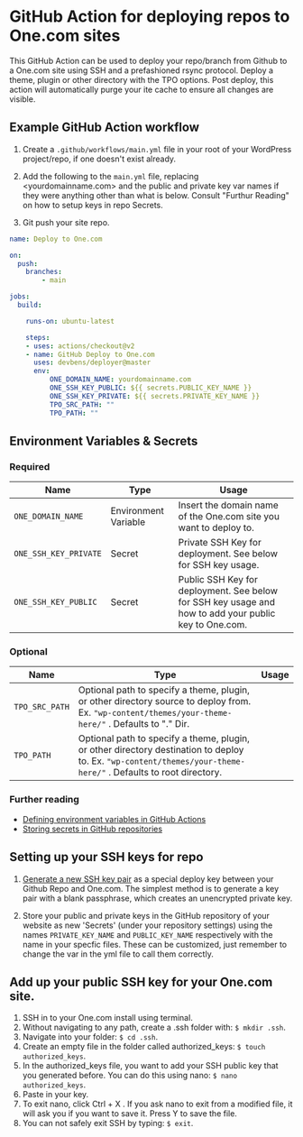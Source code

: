# GitHub Action for deploying repos to One.com sites

This GitHub Action can be used to deploy your repo/branch from Github to a One.com site using SSH and a prefashioned rsync protocol. Deploy a theme, plugin or other directory with the TPO options. Post deploy, this action will automatically purge your ite cache to ensure all changes are visible.

## Example GitHub Action workflow

1. Create a `.github/workflows/main.yml` file in your root of your WordPress project/repo, if one doesn't exist already.

2. Add the following to the `main.yml` file, replacing <yourdomainname.com> and the public and private key var names if they were anything other than what is below. Consult "Furthur Reading" on how to setup keys in repo Secrets.

3. Git push your site repo.

```yml
name: Deploy to One.com

on:
  push:
    branches:
        - main

jobs:
  build:

    runs-on: ubuntu-latest

    steps:
    - uses: actions/checkout@v2
    - name: GitHub Deploy to One.com
      uses: devbens/deployer@master
      env:
          ONE_DOMAIN_NAME: yourdomainname.com
          ONE_SSH_KEY_PUBLIC: ${{ secrets.PUBLIC_KEY_NAME }}
          ONE_SSH_KEY_PRIVATE: ${{ secrets.PRIVATE_KEY_NAME }}
          TPO_SRC_PATH: ""
          TPO_PATH: ""
```

## Environment Variables & Secrets

### Required

| Name                  | Type                 | Usage                                                                                                 |
| --------------------- | -------------------- | ----------------------------------------------------------------------------------------------------- |
| `ONE_DOMAIN_NAME`     | Environment Variable | Insert the domain name of the One.com site you want to deploy to.                                     |
| `ONE_SSH_KEY_PRIVATE` | Secret               | Private SSH Key for deployment. See below for SSH key usage.                                          |
| `ONE_SSH_KEY_PUBLIC`  | Secret               | Public SSH Key for deployment. See below for SSH key usage and how to add your public key to One.com. |

### Optional

| Name           | Type                                                                                                                                                            | Usage |
| -------------- | --------------------------------------------------------------------------------------------------------------------------------------------------------------- | ----- |
| `TPO_SRC_PATH` | Optional path to specify a theme, plugin, or other directory source to deploy from. Ex. `"wp-content/themes/your-theme-here/"` . Defaults to "." Dir.           |
| `TPO_PATH`     | Optional path to specify a theme, plugin, or other directory destination to deploy to. Ex. `"wp-content/themes/your-theme-here/"` . Defaults to root directory. |

### Further reading

-   [Defining environment variables in GitHub Actions](https://developer.github.com/actions/creating-github-actions/accessing-the-runtime-environment/#environment-variables)
-   [Storing secrets in GitHub repositories](https://developer.github.com/actions/managing-workflows/storing-secrets/)

## Setting up your SSH keys for repo

1. [Generate a new SSH key pair](https://help.github.com/articles/generating-a-new-ssh-key-and-adding-it-to-the-ssh-agent/) as a special deploy key between your Github Repo and One.com. The simplest method is to generate a key pair with a blank passphrase, which creates an unencrypted private key.

2. Store your public and private keys in the GitHub repository of your website as new 'Secrets' (under your repository settings) using the names `PRIVATE_KEY_NAME` and `PUBLIC_KEY_NAME` respectively with the name in your specfic files. These can be customized, just remember to change the var in the yml file to call them correctly.

## Add up your public SSH key for your One.com site.

1. SSH in to your One.com install using terminal.
2. Without navigating to any path, create a .ssh folder with: `$ mkdir .ssh`.
3. Navigate into your folder: `$ cd .ssh`.
4. Create an empty file in the folder called authorized_keys: `$ touch authorized_keys`.
5. In the authorized_keys file, you want to add your SSH public key that you generated before. You can do this using nano: `$ nano authorized_keys`.
6. Paste in your key.
7. To exit nano, click Ctrl + X . If you ask nano to exit from a modified file, it will ask you if you want to save it. Press Y to save the file.
8. You can not safely exit SSH by typing: `$ exit`.
